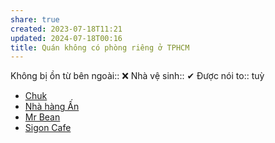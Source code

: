 ```yaml
---
share: true
created: 2023-07-18T11:21
updated: 2024-07-18T00:16
title: Quán không có phòng riêng ở TPHCM
---
```

Không bị ồn từ bên ngoài:: ❌
Nhà vệ sinh:: ✔
Được nói to:: tuỳ

- [Chuk](./Chuk.md)
- [Nhà hàng Ấn](./Nh%C3%A0%20h%C3%A0ng%20%E1%BA%A4n.md)
- [Mr Bean](./Mr%20Bean.md)
- [Sigon Cafe](./Sigon%20Cafe.md)

